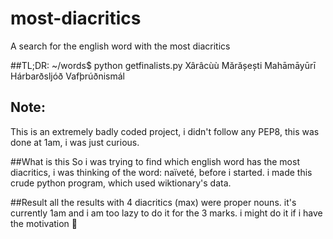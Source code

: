 # most-diacritics
A search for the english word with the most diacritics

##TL;DR:
~/words$ python getfinalists.py
Xârâcùù
Mărășești
Mahāmāyūrī
Hárbarðsljóð
Vafþrúðnismál

## Note:
This is an extremely badly coded project, i didn't follow any PEP8, this was done at 1am, i was just curious. 

##What is this
So i was trying to find which english word has the most diacritics, i was thinking of the word: naïveté, before i started. 
i made this crude python program, which used wiktionary's data. 

##Result
all the results with 4 diacritics (max) were proper nouns. it's currently 1am and i am too lazy to do it for the 3 marks. i might do it if i have the motivation :shrug:





